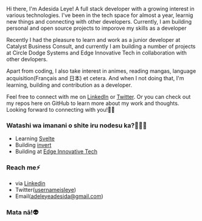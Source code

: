 Hi there, I'm Adesida Leye! A full stack developer with a growing interest in various technologies. I've been in the tech space for almost a year, learnig new things and connecting with other developers. Currently, I am building personal and open source projects to imporove my skills as a developer

Recently I had the pleasure to learn and work as a junior developer at Catalyst Business Consult, and currently I am building a number of projects at Circle Dodge Systems and Edge Innovative Tech in collaboration with other devlopers.

Apart from coding, I also take interest in animes, reading mangas, language acquisition(Français and 日本) et cetera. And when I not doing that, I'm learning, building and contribution as a developer.

Feel free to connect with me on [LinkedIn](http://linkedin.com/in/adeleye-adesida-975b27262) or [Twitter](https://twitter.com/usernameisleye). Or you can check out my repos here on GitHub to learn more about my work and thoughts. Looking forward to connecting with you!👍🏾

### Watashi wa imanani o shite iru nodesu ka?🤷🏾‍♂️
* Learning [Svelte](https://svelte.dev/)
* Building [invert](https://github.com/usernameisleye/invert)
* Building at [Edge Innovative Tech](https://github.com/Edge-Innovative-Tech)

### Reach me⚡
* via [Linkedin](http://linkedin.com/in/adeleye-adesida-975b27262)
* Twitter([usernameisleye](https://twitter.com/usernameisleye))
* Email(adeleyeadesida@gmail.com)

### Mata nā!👽
